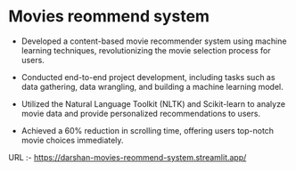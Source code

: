 # Movies reommend system

- Developed a content-based movie recommender system using machine learning techniques, revolutionizing the movie selection process for users.
  
- Conducted end-to-end project development, including tasks such as data gathering, data wrangling, and building a machine learning model.
  
- Utilized the Natural Language Toolkit (NLTK) and Scikit-learn to analyze movie data and provide personalized recommendations to users.
  
- Achieved a 60% reduction in scrolling time, offering users top-notch movie choices immediately.

 URL :- https://darshan-movies-reommend-system.streamlit.app/

